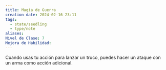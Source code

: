 ```yaml
---
title: Magia de Guerra
creation date: 2024-02-16 23:11
tags:
  - state/seedling
  - type/note
aliases: 
Nivel de Clase: 7
Mejora de Habilidad:
---
```

Cuando usas tu acción para lanzar un truco, puedes hacer un ataque con un arma como acción
adicional.

